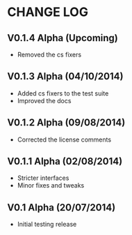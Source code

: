 CHANGE LOG
==========


## V0.1.4 Alpha (Upcoming)

* Removed the cs fixers


## V0.1.3 Alpha (04/10/2014)

* Added cs fixers to the test suite
* Improved the docs


## V0.1.2 Alpha (09/08/2014)

* Corrected the license comments


## V0.1.1 Alpha (02/08/2014)

* Stricter interfaces
* Minor fixes and tweaks


## V0.1 Alpha (20/07/2014)

* Initial testing release
